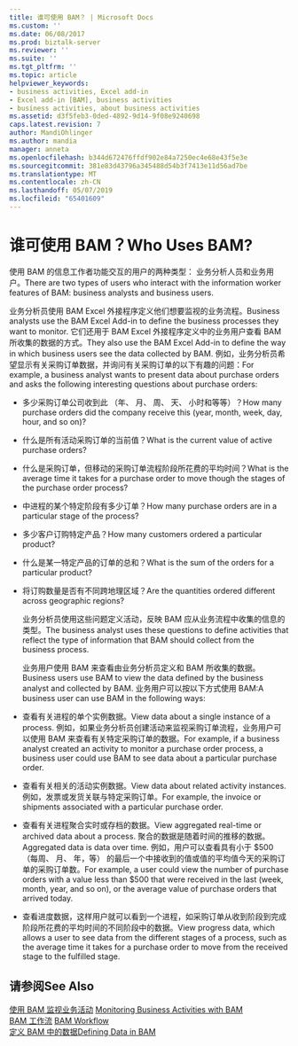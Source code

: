 ```yaml
---
title: 谁可使用 BAM？ | Microsoft Docs
ms.custom: ''
ms.date: 06/08/2017
ms.prod: biztalk-server
ms.reviewer: ''
ms.suite: ''
ms.tgt_pltfrm: ''
ms.topic: article
helpviewer_keywords:
- business activities, Excel add-in
- Excel add-in [BAM], business activities
- business activities, about business activities
ms.assetid: d3f5feb3-0ded-4892-9d14-9f08e9240698
caps.latest.revision: 7
author: MandiOhlinger
ms.author: mandia
manager: anneta
ms.openlocfilehash: b344d672476ffdf902e84a7250ec4e68e43f5e3e
ms.sourcegitcommit: 381e83d43796a345488d54b3f7413e11d56ad7be
ms.translationtype: MT
ms.contentlocale: zh-CN
ms.lasthandoff: 05/07/2019
ms.locfileid: "65401609"
---
```

# <a name="who-uses-bam"></a><span data-ttu-id="a1ba4-103">谁可使用 BAM？</span><span class="sxs-lookup"><span data-stu-id="a1ba4-103">Who Uses BAM?</span></span>
<span data-ttu-id="a1ba4-104">使用 BAM 的信息工作者功能交互的用户的两种类型： 业务分析人员和业务用户。</span><span class="sxs-lookup"><span data-stu-id="a1ba4-104">There are two types of users who interact with the information worker features of BAM: business analysts and business users.</span></span>  
  
 <span data-ttu-id="a1ba4-105">业务分析员使用 BAM Excel 外接程序定义他们想要监视的业务流程。</span><span class="sxs-lookup"><span data-stu-id="a1ba4-105">Business analysts use the BAM Excel Add-in to define the business processes they want to monitor.</span></span> <span data-ttu-id="a1ba4-106">它们还用于 BAM Excel 外接程序定义中的业务用户查看 BAM 所收集的数据的方式。</span><span class="sxs-lookup"><span data-stu-id="a1ba4-106">They also use the BAM Excel Add-in to define the way in which business users see the data collected by BAM.</span></span> <span data-ttu-id="a1ba4-107">例如，业务分析员希望显示有关采购订单数据，并询问有关采购订单的以下有趣的问题：</span><span class="sxs-lookup"><span data-stu-id="a1ba4-107">For example, a business analyst wants to present data about purchase orders and asks the following interesting questions about purchase orders:</span></span>  
  
- <span data-ttu-id="a1ba4-108">多少采购订单公司收到此 （年、 月、 周、 天、 小时和等等）？</span><span class="sxs-lookup"><span data-stu-id="a1ba4-108">How many purchase orders did the company receive this (year, month, week, day, hour, and so on)?</span></span>  
  
- <span data-ttu-id="a1ba4-109">什么是所有活动采购订单的当前值？</span><span class="sxs-lookup"><span data-stu-id="a1ba4-109">What is the current value of active purchase orders?</span></span>  
  
- <span data-ttu-id="a1ba4-110">什么是采购订单，但移动的采购订单流程阶段所花费的平均时间？</span><span class="sxs-lookup"><span data-stu-id="a1ba4-110">What is the average time it takes for a purchase order to move though the stages of the purchase order process?</span></span>  
  
- <span data-ttu-id="a1ba4-111">中进程的某个特定阶段有多少订单？</span><span class="sxs-lookup"><span data-stu-id="a1ba4-111">How many purchase orders are in a particular stage of the process?</span></span>  
  
- <span data-ttu-id="a1ba4-112">多少客户订购特定产品？</span><span class="sxs-lookup"><span data-stu-id="a1ba4-112">How many customers ordered a particular product?</span></span>  
  
- <span data-ttu-id="a1ba4-113">什么是某一特定产品的订单的总和？</span><span class="sxs-lookup"><span data-stu-id="a1ba4-113">What is the sum of the orders for a particular product?</span></span>  
  
- <span data-ttu-id="a1ba4-114">将订购数量是否有不同跨地理区域？</span><span class="sxs-lookup"><span data-stu-id="a1ba4-114">Are the quantities ordered different across geographic regions?</span></span>  
  
  <span data-ttu-id="a1ba4-115">业务分析员使用这些问题定义活动，反映 BAM 应从业务流程中收集的信息的类型。</span><span class="sxs-lookup"><span data-stu-id="a1ba4-115">The business analyst uses these questions to define activities that reflect the type of information that BAM should collect from the business process.</span></span>  
  
  <span data-ttu-id="a1ba4-116">业务用户使用 BAM 来查看由业务分析员定义和 BAM 所收集的数据。</span><span class="sxs-lookup"><span data-stu-id="a1ba4-116">Business users use BAM to view the data defined by the business analyst and collected by BAM.</span></span> <span data-ttu-id="a1ba4-117">业务用户可以按以下方式使用 BAM:</span><span class="sxs-lookup"><span data-stu-id="a1ba4-117">A business user can use BAM in the following ways:</span></span>  
  
- <span data-ttu-id="a1ba4-118">查看有关进程的单个实例数据。</span><span class="sxs-lookup"><span data-stu-id="a1ba4-118">View data about a single instance of a process.</span></span> <span data-ttu-id="a1ba4-119">例如，如果业务分析员创建活动来监视采购订单流程，业务用户可以使用 BAM 来查看有关特定采购订单的数据。</span><span class="sxs-lookup"><span data-stu-id="a1ba4-119">For example, if a business analyst created an activity to monitor a purchase order process, a business user could use BAM to see data about a particular purchase order.</span></span>  
  
- <span data-ttu-id="a1ba4-120">查看有关相关的活动实例数据。</span><span class="sxs-lookup"><span data-stu-id="a1ba4-120">View data about related activity instances.</span></span> <span data-ttu-id="a1ba4-121">例如，发票或发货关联与特定采购订单。</span><span class="sxs-lookup"><span data-stu-id="a1ba4-121">For example, the invoice or shipments associated with a particular purchase order.</span></span>  
  
- <span data-ttu-id="a1ba4-122">查看有关进程聚合实时或存档的数据。</span><span class="sxs-lookup"><span data-stu-id="a1ba4-122">View aggregated real-time or archived data about a process.</span></span> <span data-ttu-id="a1ba4-123">聚合的数据是随着时间的推移的数据。</span><span class="sxs-lookup"><span data-stu-id="a1ba4-123">Aggregated data is data over time.</span></span> <span data-ttu-id="a1ba4-124">例如，用户可以查看具有小于 $500 （每周、 月、 年，等） 的最后一个中接收到的值或值的平均值今天的采购订单的采购订单数。</span><span class="sxs-lookup"><span data-stu-id="a1ba4-124">For example, a user could view the number of purchase orders with a value less than $500 that were received in the last (week, month, year, and so on), or the average value of purchase orders that arrived today.</span></span>  
  
- <span data-ttu-id="a1ba4-125">查看进度数据，这样用户就可以看到一个进程，如采购订单从收到阶段到完成阶段所花费的平均时间的不同阶段中的数据。</span><span class="sxs-lookup"><span data-stu-id="a1ba4-125">View progress data, which allows a user to see data from the different stages of a process, such as the average time it takes for a purchase order to move from the received stage to the fulfilled stage.</span></span>  
  
## <a name="see-also"></a><span data-ttu-id="a1ba4-126">请参阅</span><span class="sxs-lookup"><span data-stu-id="a1ba4-126">See Also</span></span>  
 <span data-ttu-id="a1ba4-127">[使用 BAM 监视业务活动](../core/monitoring-business-activities-with-bam.md) </span><span class="sxs-lookup"><span data-stu-id="a1ba4-127">[Monitoring Business Activities with BAM](../core/monitoring-business-activities-with-bam.md) </span></span>  
 <span data-ttu-id="a1ba4-128">[BAM 工作流](../core/bam-workflow.md) </span><span class="sxs-lookup"><span data-stu-id="a1ba4-128">[BAM Workflow](../core/bam-workflow.md) </span></span>  
 [<span data-ttu-id="a1ba4-129">定义 BAM 中的数据</span><span class="sxs-lookup"><span data-stu-id="a1ba4-129">Defining Data in BAM</span></span>](../core/defining-data-in-bam.md)